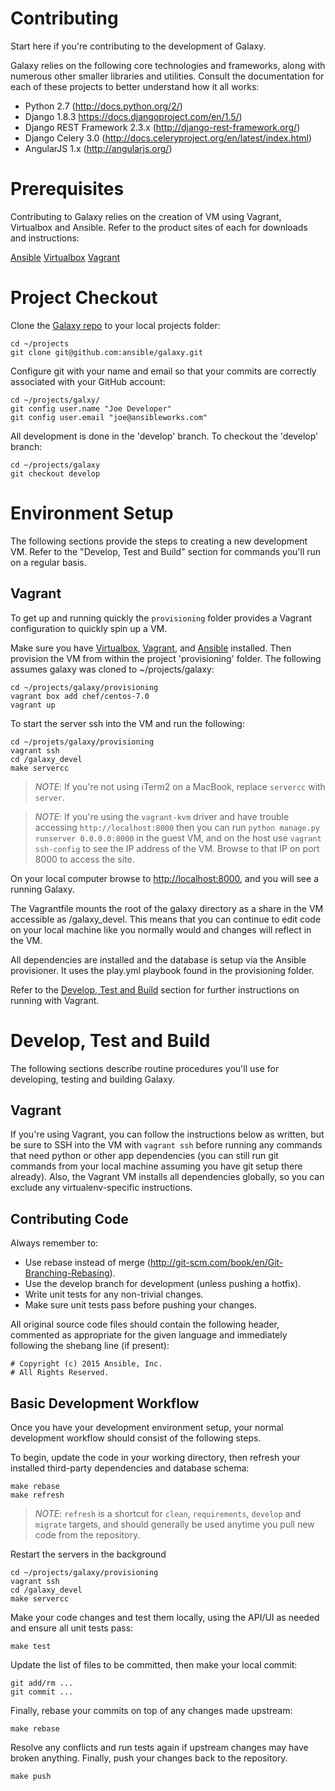 Contributing
============

Start here if you're contributing to the development of Galaxy. 

Galaxy relies on the following core technologies and frameworks, along with numerous other smaller libraries and utilities. Consult the documentation for each of these projects to better understand how it all works:

* Python 2.7 (http://docs.python.org/2/)
* Django 1.8.3 https://docs.djangoproject.com/en/1.5/)
* Django REST Framework 2.3.x (http://django-rest-framework.org/)
* Django Celery 3.0 (http://docs.celeryproject.org/en/latest/index.html)
* AngularJS 1.x (http://angularjs.org/)


Prerequisites
=============
Contributing to Galaxy relies on the creation of VM using Vagrant, Virtualbox and Ansible. Refer to the product sites of each for downloads and instructions:

[Ansible](http://docs.ansible.com/ansible/intro_installation.html)
[Virtualbox](https://www.virtualbox.org/wiki/Downloads)
[Vagrant](http://www.vagrantup.com)


Project Checkout
================

Clone the [Galaxy repo](https://github.com/ansible/galaxy) to your local projects folder:

```
cd ~/projects
git clone git@github.com:ansible/galaxy.git
```

Configure git with your name and email so that your commits are correctly associated with your GitHub account:

```
cd ~/projects/galxy/
git config user.name "Joe Developer"
git config user.email "joe@ansibleworks.com"
```

All development is done in the 'develop' branch. To checkout the 'develop' branch: 

```
cd ~/projects/galaxy
git checkout develop
``` 

Environment Setup
=================

The following sections provide the steps to creating a new development VM. Refer to the "Develop, Test and Build" section for commands you'll run on a regular basis.


Vagrant
-------

To get up and running quickly the `provisioning` folder provides a Vagrant configuration to quickly spin up a VM.

Make sure you have [Virtualbox](https://www.virtualbox.org/wiki/Downloads), [Vagrant](http://www.vagrantup.com), and [Ansible](http://docs.ansible.com) installed. Then provision the VM from within the project 'provisioning' folder. The following assumes galaxy was cloned to ~/projects/galaxy: 

```
cd ~/projects/galaxy/provisioning
vagrant box add chef/centos-7.0
vagrant up
```

To start the server ssh into the VM and run the following: 

```
cd ~/projets/galaxy/provisioning
vagrant ssh
cd /galaxy_devel
make servercc 
```
> *NOTE*: If you're not using iTerm2 on a MacBook, replace `servercc` with `server`. 

> *NOTE*: If you're using the `vagrant-kvm` driver and have trouble accessing `http://localhost:8000` then you can run `python manage.py runserver 0.0.0.0:8000` in the guest VM, and on the host use `vagrant ssh-config` to see the IP address of the VM. Browse to that IP on port 8000 to access the site.

On your local computer browse to <http://localhost:8000>, and you will see a running Galaxy.

The Vagrantfile mounts the root of the galaxy directory as a share in the VM accessible as /galaxy_devel. This means that you can continue to edit code on your local machine like you normally would and changes will reflect in the VM.

All dependencies are installed and the database is setup via the Ansible provisioner. It uses the play.yml playbook found in the provisioning folder.

Refer to the [Develop, Test and Build](#Develop,_Test_and_Build) section for further instructions on running with Vagrant.


Develop, Test and Build
=======================

The following sections describe routine procedures you'll use for developing, testing and building Galaxy.

Vagrant
-------

If you're using Vagrant, you can follow the instructions below as written, but be sure to SSH into the VM with `vagrant ssh` before running any commands that need python or other app dependencies (you can still run git commands from your local machine assuming you have git setup there already). Also, the Vagrant VM installs all dependencies globally, so you can exclude any virtualenv-specific instructions.

Contributing Code
-----------------

Always remember to:

* Use rebase instead of merge (http://git-scm.com/book/en/Git-Branching-Rebasing).
* Use the develop branch for development (unless pushing a hotfix).
* Write unit tests for any non-trivial changes.
* Make sure unit tests pass before pushing your changes.

All original source code files should contain the following header, commented
as appropriate for the given language and immediately following the shebang
line (if present):

    # Copyright (c) 2015 Ansible, Inc.
    # All Rights Reserved.

Basic Development Workflow
---------------------------

Once you have your development environment setup, your normal development workflow should consist of the following steps.

To begin, update the code in your working directory, then refresh your installed third-party dependencies and database schema:

    make rebase
    make refresh

> *NOTE*: `refresh` is a shortcut for `clean`, `requirements`, `develop` and `migrate` targets, and should generally be used anytime you pull new code from the repository.

Restart the servers in the background

    cd ~/projects/galaxy/provisioning
    vagrant ssh
    cd /galaxy_devel
    make servercc 

Make your code changes and test them locally, using the API/UI as needed and ensure all unit tests pass:

    make test

Update the list of files to be committed, then make your local commit:

    git add/rm ...
    git commit ...

Finally, rebase your commits on top of any changes made upstream:

    make rebase

Resolve any conflicts and run tests again if upstream changes may have broken
anything.  Finally, push your changes back to the repository.

    make push
